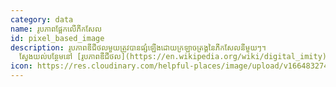 ```yaml
---
category: data
name: រូបភាពផ្អែកលើភីកសែល
id: pixel_based_image
description: រូបភាពឌីជីថលមួយត្រូវបានផ្សំឡើងដោយក្រឡាចត្រង្គនៃភីកសែលនីមួយៗ។
  ស្វែងយល់បន្ថែមនៅ [រូបភាពឌីជីថល](https://en.wikipedia.org/wiki/digital_imity)
icon: https://res.cloudinary.com/helpful-places/image/upload/v1664832748/dtpr-icons/data/pixels_opkhbv.svg
---
```

